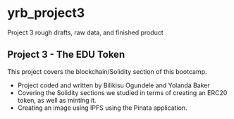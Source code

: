 # yrb_project3
Project 3 rough drafts, raw data, and finished product

## Project 3 - The EDU Token
This project covers the blockchain/Solidity section of this bootcamp.
- Project coded and written by Bilikisu Ogundele and Yolanda Baker
- Covering the Solidity sections we studied in terms of creating an ERC20 token, as well as minting it.
- Creating an image using IPFS using the Pinata application. 

